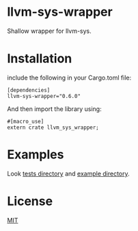 # llvm-sys-wrapper

Shallow wrapper for llvm-sys.

# Installation

include the following in your Cargo.toml file:

```
[dependencies]
llvm-sys-wrapper="0.6.0"
```

And then import the library using:

```
#[macro_use]
extern crate llvm_sys_wrapper;
```


# Examples

Look [tests directory](https://github.com/JunSuzukiJapan/llvm-sys-wrapper/tree/master/tests) and [example directory](https://github.com/JunSuzukiJapan/llvm-sys-wrapper/tree/master/examples).

# License

[MIT](https://github.com/JunSuzukiJapan/llvm-sys-wrapper/blob/master/LICENSE)

